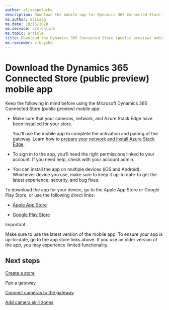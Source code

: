 ```yaml
---
author: alissapolucha
description: Download the mobile app for Dynamics 365 Connected Store (public preview)
ms.author: alissag
ms.date: 10/15/2020
ms.service: crm-online
ms.topic: article
title: Download the Dynamics 365 Connected Store (public preview) mobile app
ms.reviewer: v-brycho
---
```


# Download the Dynamics 365 Connected Store (public preview) mobile app

Keep the following in mind before using the Microsoft Dynamics 365 Connected Store (public preview) mobile app:

- Make sure that your cameras, network, and Azure Stack Edge have been installed for your store. 

   You’ll use the mobile app to complete the activation and pairing of the gateway. Learn how to [prepare your network and install 
   Azure Stack Edge](ase-install.md).
   
- To sign in to the app, you’ll need the right permissions linked to your account. If you need help, check with your account admin.

- You can install the app on multiple devices (iOS and Android). Whichever device you use, make sure to keep it up-to date-to get the 
latest experience, security, and bug fixes.

To download the app for your device, go to the Apple App Store or Google Play Store, or use the following direct links: 

- [Apple App Store](https://aka.ms/ConnectedStoreAppleApp)  

- [Google Play Store](https://aka.ms/ConnectedStoreGoogleApp)

> [!IMPORTANT]
> Make sure to use the latest version of the mobile app. To ensure your app is up-to-date, go to the app store links above. If you use an older version of the app, you may experience limited functionality.

## Next steps

[Create a store](mobile-app-create-store.md)

[Pair a gateway](mobile-app-pair-gateway.md)

[Connect cameras to the gateway](mobile-app-add-cameras.md)

[Add camera skill zones](mobile-app-add-camera-skill-zones.md)
